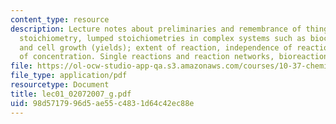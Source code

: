 ```yaml
---
content_type: resource
description: Lecture notes about preliminaries and remembrance of things past. Reaction
  stoichiometry, lumped stoichiometries in complex systems such as bioconversions
  and cell growth (yields); extent of reaction, independence of reactions, measures
  of concentration. Single reactions and reaction networks, bioreaction pathways.
file: https://ol-ocw-studio-app-qa.s3.amazonaws.com/courses/10-37-chemical-and-biological-reaction-engineering-spring-2007/98d5717996d5ae55c4831d64c42ec88e_lec01_02072007_g.pdf
file_type: application/pdf
resourcetype: Document
title: lec01_02072007_g.pdf
uid: 98d57179-96d5-ae55-c483-1d64c42ec88e
---
```

